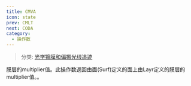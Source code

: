 ```yaml
---
title: CMVA
icon: state
prev: CMLT
next: CODA
category:
  - 操作数
---
```


> 分类: [光学镀膜和偏振光线追迹](/hb/operands/135/895/  "Zemax 操作数 光学镀膜和偏振光线追迹")

膜层的multiplier值。此操作数返回由面(Surf)定义的面上由Layr定义的膜层的multiplier值。。